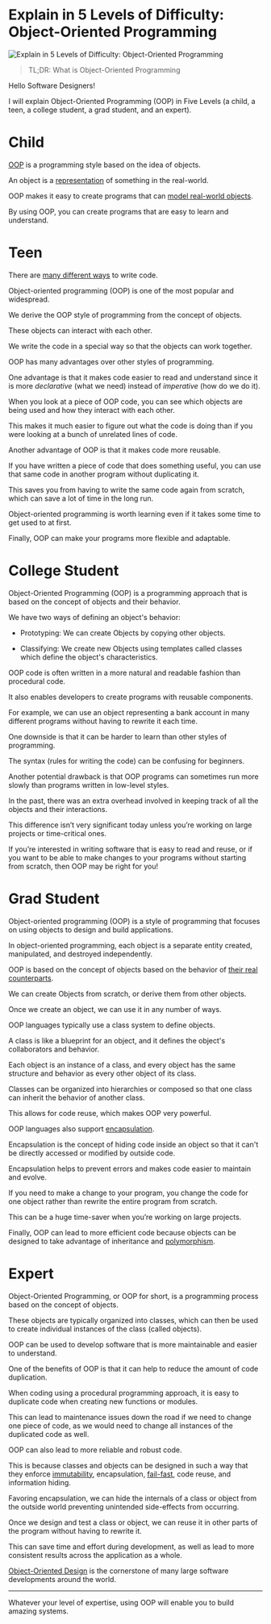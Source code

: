 # Explain in 5 Levels of Difficulty: Object-Oriented Programming

![Explain in 5 Levels of Difficulty: Object-Oriented Programming](Explain%20in%205%20Levels%20of%20Difficulty:%20Object-Oriented%20Programming.gif)

> TL;DR: What is Object-Oriented Programming

Hello Software Designers!

I will explain Object-Oriented Programming (OOP) in Five Levels (a child, a teen, a college student, a grad student, and an expert).

# Child

[OOP](https://en.wikipedia.org/wiki/Object-oriented_programming) is a programming style based on the idea of objects.

An object is a [representation](https://github.com/mcsee/Software-Design-Articles/tree/main/Articles/Theory/The%20One%20and%20Only%20Software%20Design%20Principle/readme.md) of something in the real-world.

OOP makes it easy to create programs that can [model real-world objects](https://github.com/mcsee/Software-Design-Articles/tree/main/Articles/Theory/What%20is%20(wrong%20with)%20software/readme.md). 

By using OOP, you can create programs that are easy to learn and understand.

# Teen

There are [many different ways](https://en.wikipedia.org/wiki/Programming_paradigm) to write code. 

Object-oriented programming (OOP) is one of the most popular and widespread.

We derive the OOP style of programming from the concept of objects.

These objects can interact with each other. 

We write the code in a special way so that the objects can work together.

OOP has many advantages over other styles of programming. 

One advantage is that it makes code easier to read and understand since it is more *declarative* (what we need) instead of *imperative* (how do we do it). 

When you look at a piece of OOP code, you can see which objects are being used and how they interact with each other. 

This makes it much easier to figure out what the code is doing than if you were looking at a bunch of unrelated lines of code.

Another advantage of OOP is that it makes code more reusable. 

If you have written a piece of code that does something useful, you can use that same code in another program without duplicating it. 

This saves you from having to write the same code again from scratch, which can save a lot of time in the long run.

Object-oriented programming is worth learning even if it takes some time to get used to at first. 

Finally, OOP can make your programs more flexible and adaptable. 

# College Student

Object-Oriented Programming (OOP) is a programming approach that is based on the concept of objects and their behavior.

We have two ways of defining an object's behavior:

- Prototyping: We can create Objects by copying other objects.

- Classifying: We create new Objects using templates called classes which define the object's characteristics. 
 
OOP code is often written in a more natural and readable fashion than procedural code. 

It also enables developers to create programs with reusable components. 

For example, we can use an object representing a bank account in many different programs without having to rewrite it each time. 

One downside is that it can be harder to learn than other styles of programming. 

The syntax (rules for writing the code) can be confusing for beginners.

Another potential drawback is that OOP programs can sometimes run more slowly than programs written in low-level styles. 

In the past, there was an extra overhead involved in keeping track of all the objects and their interactions.

This difference isn’t very significant today unless you’re working on large projects or time-critical ones.

If you’re interested in writing software that is easy to read and reuse, or if you want to be able to make changes to your programs without starting from scratch, then OOP may be right for you!

# Grad Student

Object-oriented programming (OOP) is a style of programming that focuses on using objects to design and build applications. 

In object-oriented programming, each object is a separate entity created, manipulated, and destroyed independently.

OOP is based on the concept of objects based on the behavior of [their real counterparts](https://github.com/mcsee/Software-Design-Articles/tree/main/Articles/Theory/The%20One%20and%20Only%20Software%20Design%20Principle/readme.md).

We can create Objects from scratch, or derive them from other objects. 

Once we create an object, we can use it in any number of ways.

OOP languages typically use a class system to define objects. 

A class is like a blueprint for an object, and it defines the object's collaborators and behavior. 

Each object is an instance of a class, and every object has the same structure and behavior as every other object of its class.

Classes can be organized into hierarchies or composed so that one class can inherit the behavior of another class. 

This allows for code reuse, which makes OOP very powerful.

OOP languages also support [encapsulation](https://en.wikipedia.org/wiki/Encapsulation_(computer_programming)).

Encapsulation is the concept of hiding code inside an object so that it can't be directly accessed or modified by outside code. 

Encapsulation helps to prevent errors and makes code easier to maintain and evolve.

If you need to make a change to your program, you change the code for one object rather than rewrite the entire program from scratch. 

This can be a huge time-saver when you’re working on large projects.

Finally, OOP can lead to more efficient code because objects can be designed to take advantage of inheritance and [polymorphism](https://en.wikipedia.org/wiki/Polymorphism_(computer_science)).

# Expert 

Object-Oriented Programming, or OOP for short, is a programming process based on the concept of objects. 

These objects are typically organized into classes, which can then be used to create individual instances of the class (called objects). 

OOP can be used to develop software that is more maintainable and easier to understand.

One of the benefits of OOP is that it can help to reduce the amount of code duplication. 

When coding using a procedural programming approach, it is easy to duplicate code when creating new functions or modules. 

This can lead to maintenance issues down the road if we need to change one piece of code, as we would need to change all instances of the duplicated code as well.

OOP can also lead to more reliable and robust code. 

This is because classes and objects can be designed in such a way that they enforce [immutability](https://github.com/mcsee/Software-Design-Articles/tree/main/Articles/Theory/The%20Evil%20Power%20of%20Mutants/readme.md), encapsulation, [fail-fast](https://github.com/mcsee/Software-Design-Articles/tree/main/Articles/Theory/Fail%20Fast/readme.md), code reuse, and information hiding. 

Favoring encapsulation, we can hide the internals of a class or object from the outside world preventing unintended side-effects from occurring.
 
Once we design and test a class or object, we can reuse it in other parts of the program without having to rewrite it.

This can save time and effort during development, as well as lead to more consistent results across the application as a whole.

[Object-Oriented Design](https://github.com/mcsee/Software-Design-Articles/tree/main/Articles/Theory/Object%20Design%20Checklist/readme.md) is the cornerstone of many large software developments around the world.

* * *

Whatever your level of expertise, using OOP will enable you to build amazing systems.